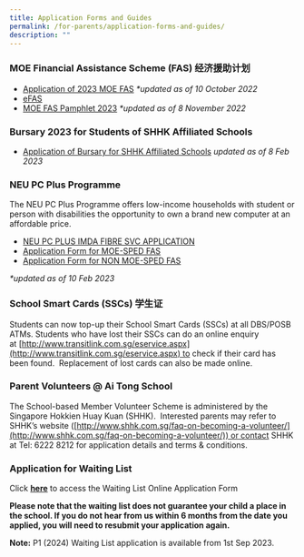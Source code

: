 ```yaml
---
title: Application Forms and Guides
permalink: /for-parents/application-forms-and-guides/
description: ""
---
```

### MOE Financial Assistance Scheme (FAS) 经济援助计划
*   [Application of 2023 MOE FAS](/files/Application%20of%202023%20MOE%20FAS.pdf) _\*updated as of_ _10 October 2022_
*   [eFAS](https://go.gov.sg/moe-efas)
*   [MOE FAS Pamphlet 2023](/files/MOE%20FAS%20pamphlet%202023.pdf) _\*updated as of_ _8 November 2022_  
    

### Bursary 2023 for Students of SHHK Affiliated Schools

*   [Application of Bursary for SHHK Affiliated Schools](/files/2023年福建会馆属校学生助学金申请表格(2月2023年)-Batch%202.pdf) *updated as of 8 Feb 2023*


### NEU PC Plus Programme

The NEU PC Plus Programme offers low-income households with student or person with disabilities the opportunity to own a brand new computer at an affordable price.  

*   [NEU PC PLUS IMDA FIBRE SVC APPLICATION](/files/NEU%20PC%20Plus%20IMDA%20FBB%20Svc%20Appl%202023.pdf)
*   [Application Form for MOE-SPED FAS](/files/NPP-Application-Form-for-MOE-SPED-FAS.pdf)
*   [Application Form for NON MOE-SPED FAS](/files/NPP-Application-Form-for-NON-MOE-SPED-FAS.pdf)

_\*updated as of 10 Feb 2023_  

### School Smart Cards (SSCs) 学生证

Students can now top-up their School Smart Cards (SSCs) at all DBS/POSB ATMs. Students who have lost their SSCs can do an online enquiry at [http://www.transitlink.com.sg/eservice.aspx](http://www.transitlink.com.sg/eservice.aspx) to check if their card has been found.  Replacement of lost cards can also be made online.

### Parent Volunteers @ Ai Tong School

The School-based Member Volunteer Scheme is administered by the Singapore Hokkien Huay Kuan (SHHK).  Interested parents may refer to SHHK’s website ([http://www.shhk.com.sg/faq-on-becoming-a-volunteer/](http://www.shhk.com.sg/faq-on-becoming-a-volunteer/)) or contact SHHK at Tel: 6222 8212 for application details and terms & conditions.

### Application for Waiting List

Click **[here](https://go.gov.sg/ats-waiting-list-form)** to access the Waiting List Online Application Form

**Please note that the waiting list does not guarantee your child a place in the school. If you do not hear from us within 6 months from the date you applied, you will need to resubmit your application again.** 

**Note:** P1 (2024) Waiting List application is available from 1st Sep 2023.



